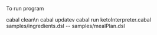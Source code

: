 To run program

cabal clean\n
cabal updatev
cabal run ketoInterpreter.cabal samples/ingredients.dsl -- samples/mealPlan.dsl
